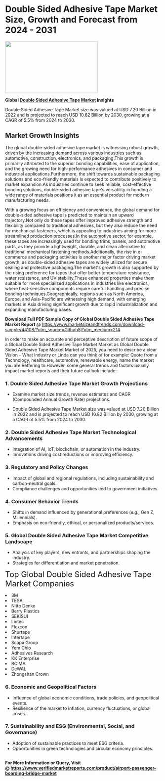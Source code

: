 <H1>Double Sided Adhesive Tape Market Size, Growth and Forecast from 2024 - 2031</H1><img class="aligncenter size-medium wp-image-584254" src="https://thirdeyenews.in/wp-content/uploads/2024/09/Global-Market-Research-300x168.jpeg" alt="" width="300" height="168" /><p><strong>Global&nbsp;<a href="https://www.marketsizeandtrends.com/download-sample/44108/?utm_source=Github8j?utm_medium=214">Double Sided Adhesive Tape Market</a> Insights</strong></p><p>Double Sided Adhesive Tape Market size was valued at USD 7.20 Billion in 2022 and is projected to reach USD 10.82 Billion by 2030, growing at a CAGR of 5.5% from 2024 to 2030.</p><p><h2>Market Growth Insights</h2> <p>The global double-sided adhesive tape market is witnessing robust growth, driven by the increasing demand across various industries such as automotive, construction, electronics, and packaging.This growth is primarily attributed to the superior bonding capabilities, ease of application, and the growing need for high-performance adhesives in consumer and industrial applications.Furthermore, the shift towards sustainable packaging solutions and eco-friendly materials is expected to contribute positively to market expansion.As industries continue to seek reliable, cost-effective bonding solutions, double-sided adhesive tape's versatility in bonding a wide range of materials positions it as an essential product for modern manufacturing needs.</p> <p>With a growing focus on efficiency and convenience, the global demand for double-sided adhesive tape is predicted to maintain an upward trajectory.Not only do these tapes offer improved adhesive strength and flexibility compared to traditional adhesives, but they also reduce the need for mechanical fasteners, which is appealing to industries aiming for more streamlined production processes.In the automotive sector, for example, these tapes are increasingly used for bonding trims, panels, and automotive parts, as they provide a lightweight, durable, and clean alternative to traditional mechanical fastening methods.Additionally, the rise in e-commerce and packaging activities is another major factor driving market growth, as double-sided adhesive tapes are widely utilized for secure sealing and protective packaging.The market's growth is also supported by the rising preference for tapes that offer better temperature resistance, water resistance, and UV stability.These enhanced properties make them suitable for more specialized applications in industries like electronics, where heat-sensitive components require careful handling and precise bonding techniques.Geographically, regions such as North America, Europe, and Asia-Pacific are witnessing high demand, with emerging markets in Asia driving significant growth due to rapid industrialization and expanding manufacturing bases.</p> <p><span class=""><strong>Download Full PDF Sample Copy of Global Double Sided Adhesive Tape Market Report</strong> @ <a href="https://www.marketsizeandtrends.com/download-sample/44108/?utm_source=Github8j?utm_medium=214" target="_blank">https://www.marketsizeandtrends.com/download-sample/44108/?utm_source=Github8j?utm_medium=214</a></span></p><p>In order to make an accurate and perceptive description of future scope of a Global&nbsp;Double Sided Adhesive Tape Market Market as Global&nbsp;Double Sided Adhesive Tape Market Market of 2025, you need to describe a clear Vision &ndash; What Industry or Linda can you think of for example: Quote from a Technology, healthcare, automotive, renewable energy, name the market you are Reffering to.However, some general trends and factors usually impact market reports and their future outlook include:</p><h3>1.&nbsp;<strong>Double Sided Adhesive Tape Market Growth Projections</strong></h3><ul><li>Examine market size trends, revenue estimates and CAGR (Compounded Annual Growth Rate) projections.</li><li><p>Double Sided Adhesive Tape Market size was valued at USD 7.20 Billion in 2022 and is projected to reach USD 10.82 Billion by 2030, growing at a CAGR of 5.5% from 2024 to 2030.</p></li></ul><h3>2.&nbsp;<strong>Double Sided Adhesive Tape Market Technological Advancements</strong></h3><ul><li>Integration of AI, IoT, blockchain, or automation in the industry.</li><li>Innovations driving cost reductions or improving efficiency.</li></ul><h3>3.&nbsp;<strong>Regulatory and Policy Changes</strong></h3><ul><li>Impact of global and regional regulations, including sustainability and carbon-neutral goals.</li><li>Compliance challenges and opportunities tied to government initiatives.</li></ul><h3>4.&nbsp;<strong>Consumer Behavior Trends</strong></h3><ul><li>Shifts in demand influenced by generational preferences (e.g., Gen Z, Millennials).</li><li>Emphasis on eco-friendly, ethical, or personalized products/services.</li></ul><h3>5.&nbsp;<strong>Global Double Sided Adhesive Tape Market Competitive Landscape</strong></h3><ul><li>Analysis of key players, new entrants, and partnerships shaping the industry.</li><li>Strategies for differentiation and market penetration.</li></ul><p data-pm-slice="1 1 []"><span style="color: inherit; font-family: inherit; font-size: 25px;">Top Global Double Sided Adhesive Tape Market Companies</span></p><div class="" data-test-id=""><p><li>3M</li><li> TESA</li><li> Nitto Denko</li><li> Berry Plastics</li><li> SEKISUI</li><li> Lintec</li><li> Flexcon</li><li> Shurtape</li><li> Intertape</li><li> Scapa Group</li><li> Yem Chio</li><li> Adhesives Research</li><li> KK Enterprise</li><li> BO.MA</li><li> DeWAL</li><li> Zhongshan Crown</li></p></div><h3>6.&nbsp;<strong>Economic and Geopolitical Factors</strong></h3><ul><li>Influence of global economic conditions, trade policies, and geopolitical events.</li><li>Resilience of the market to inflation, currency fluctuations, or global crises.</li></ul><h3>7.&nbsp;<strong>Sustainability and ESG (Environmental, Social, and Governance)</strong></h3><ul><li>Adoption of sustainable practices to meet ESG criteria.</li><li>Opportunities in green technologies and circular economy principles.</li></ul><h2><strong style="font-size: 14px;">For More Information or Query, Visit @&nbsp;</strong><a style="background-color: #ffffff; font-size: 14px;" href="https://www.marketsizeandtrends.com/report/double-sided-adhesive-tape-market/" target="_blank">https://www.verifiedmarketreports.com/product/airport-passenger-boarding-bridge-market</a></h2>